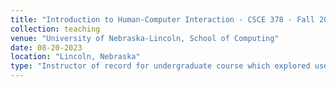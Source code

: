 ```yaml
---
title: "Introduction to Human-Computer Interaction - CSCE 378 - Fall 2023"
collection: teaching
venue: "University of Nebraska-Lincoln, School of Computing"
date: 08-20-2023
location: "Lincoln, Nebraska"
type: "Instructor of record for undergraduate course which explored user experience design. Students mainly comprised of Software Engineering and Computer Science majors. Within the Fall of 2023 there were 99 students."
---
```

